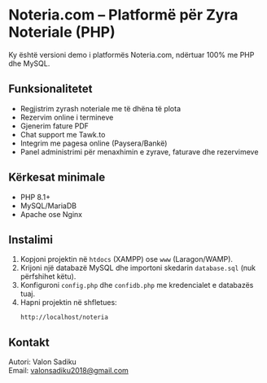 # Noteria.com – Platformë për Zyra Noteriale (PHP)

Ky është versioni demo i platformës Noteria.com, ndërtuar 100% me PHP dhe MySQL.

## Funksionalitetet
- Regjistrim zyrash noteriale me të dhëna të plota
- Rezervim online i termineve
- Gjenerim fature PDF
- Chat support me Tawk.to
- Integrim me pagesa online (Paysera/Bankë)
- Panel administrimi për menaxhimin e zyrave, faturave dhe rezervimeve

## Kërkesat minimale
- PHP 8.1+
- MySQL/MariaDB
- Apache ose Nginx

## Instalimi
1. Kopjoni projektin në `htdocs` (XAMPP) ose `www` (Laragon/WAMP).
2. Krijoni një databazë MySQL dhe importoni skedarin `database.sql` (nuk përfshihet këtu).
3. Konfiguroni `config.php` dhe `confidb.php` me kredencialet e databazës tuaj.
4. Hapni projektin në shfletues:  
   ```
   http://localhost/noteria
   ```

## Kontakt
Autori: Valon Sadiku  
Email: valonsadiku2018@gmail.com

